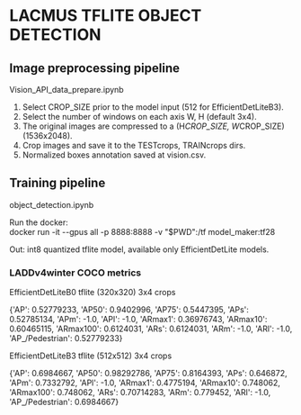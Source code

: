 # LACMUS TFLITE OBJECT DETECTION

## Image preprocessing pipeline

Vision_API_data_prepare.ipynb  

1. Select CROP_SIZE prior to the model input (512 for EfficientDetLiteB3).
2. Select the number of windows on each axis W, H (default 3x4). 
3. The original images are compressed to a (H*CROP_SIZE, W*CROP_SIZE) (1536x2048).
4. Crop images and save it to the TESTcrops, TRAINcrops dirs. 
5. Normalized boxes annotation saved at vision.csv.

## Training pipeline 

object_detection.ipynb

Run the docker:  
docker run -it --gpus all -p 8888:8888 -v "$PWD":/tf model_maker:tf28

Out: int8 quantized tflite model, available only EfficientDetLite models.

### LADDv4winter COCO metrics

EfficientDetLiteB0 tflite (320x320) 3x4 crops

{'AP': 0.52779233,
 'AP50': 0.9402996,
 'AP75': 0.5447395,
 'APs': 0.52785134,
 'APm': -1.0,
 'APl': -1.0,
 'ARmax1': 0.36976743,
 'ARmax10': 0.60465115,
 'ARmax100': 0.6124031,
 'ARs': 0.6124031,
 'ARm': -1.0,
 'ARl': -1.0,
 'AP_/Pedestrian': 0.52779233}

EfficientDetLiteB3 tflite (512x512) 3x4 crops

{'AP': 0.6984667,
 'AP50': 0.98292786,
 'AP75': 0.8164393,
 'APs': 0.646872,
 'APm': 0.7332792,
 'APl': -1.0,
 'ARmax1': 0.4775194,
 'ARmax10': 0.748062,
 'ARmax100': 0.748062,
 'ARs': 0.70714283,
 'ARm': 0.779452,
 'ARl': -1.0,
 'AP_/Pedestrian': 0.6984667}
